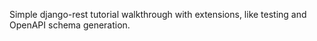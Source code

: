 Simple django-rest tutorial walkthrough with extensions, like testing and OpenAPI schema generation.